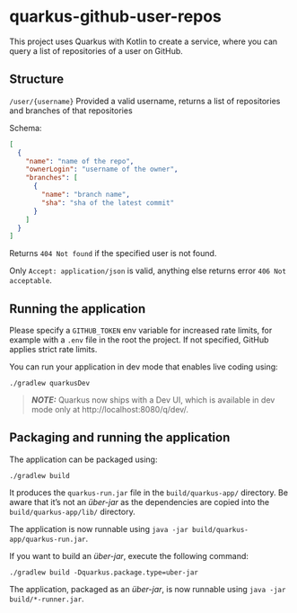 # quarkus-github-user-repos

This project uses Quarkus with Kotlin to create a service, where you can query a list of repositories of a user on
GitHub.

## Structure

`/user/{username}`
Provided a valid username, returns a list of repositories and branches of that repositories

Schema:

```json
[
  {
    "name": "name of the repo",
    "ownerLogin": "username of the owner",
    "branches": [
      {
        "name": "branch name",
        "sha": "sha of the latest commit"
      }
    ]
  }
]
```

Returns `404 Not found` if the specified user is not found.

Only `Accept: application/json` is valid, anything else returns error `406 Not acceptable`.

## Running the application

Please specify a `GITHUB_TOKEN` env variable for increased rate limits, for example with a `.env` file in the root the
project. If not specified, GitHub applies strict rate limits.

You can run your application in dev mode that enables live coding using:

```shell script
./gradlew quarkusDev
```

> **_NOTE:_**  Quarkus now ships with a Dev UI, which is available in dev mode only at http://localhost:8080/q/dev/.

## Packaging and running the application

The application can be packaged using:

```shell script
./gradlew build
```

It produces the `quarkus-run.jar` file in the `build/quarkus-app/` directory.
Be aware that it’s not an _über-jar_ as the dependencies are copied into the `build/quarkus-app/lib/` directory.

The application is now runnable using `java -jar build/quarkus-app/quarkus-run.jar`.

If you want to build an _über-jar_, execute the following command:

```shell script
./gradlew build -Dquarkus.package.type=uber-jar
```

The application, packaged as an _über-jar_, is now runnable using `java -jar build/*-runner.jar`.
